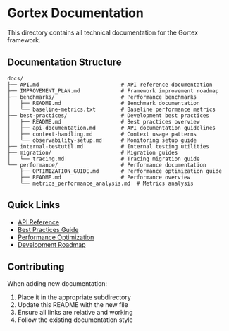 # Gortex Documentation

This directory contains all technical documentation for the Gortex framework.

## Documentation Structure

```
docs/
├── API.md                          # API reference documentation
├── IMPROVEMENT_PLAN.md             # Framework improvement roadmap
├── benchmarks/                     # Performance benchmarks
│   ├── README.md                   # Benchmark documentation
│   └── baseline-metrics.txt        # Baseline performance metrics
├── best-practices/                 # Development best practices
│   ├── README.md                   # Best practices overview
│   ├── api-documentation.md        # API documentation guidelines
│   ├── context-handling.md         # Context usage patterns
│   └── observability-setup.md      # Monitoring setup guide
├── internal-testutil.md            # Internal testing utilities
├── migration/                      # Migration guides
│   └── tracing.md                  # Tracing migration guide
└── performance/                    # Performance documentation
    ├── OPTIMIZATION_GUIDE.md       # Performance optimization guide
    ├── README.md                   # Performance overview
    └── metrics_performance_analysis.md  # Metrics analysis
```

## Quick Links

- [API Reference](./API.md)
- [Best Practices Guide](./best-practices/README.md)
- [Performance Optimization](./performance/OPTIMIZATION_GUIDE.md)
- [Development Roadmap](./IMPROVEMENT_PLAN.md)

## Contributing

When adding new documentation:
1. Place it in the appropriate subdirectory
2. Update this README with the new file
3. Ensure all links are relative and working
4. Follow the existing documentation style